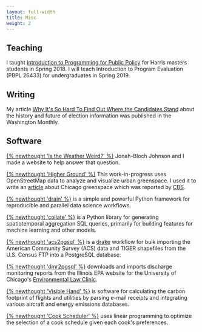 ```yaml
---
layout: full-width
title: Misc
weight: 2
---
```

## Teaching

I taught [Introduction to Programming for Public Policy](https://harris-ippp.github.io/) for Harris masters students in Spring 2018. I will teach Introduction to Program Evaluation (PBPL 26433) for undergraduates in Spring 2019.

## Writing
My article [Why It's So Hard To Find Out Where the Candidates Stand](http://washingtonmonthly.com/2016/11/04/why-its-so-hard-to-find-out-where-the-candidates-stand/) about the history and future of election information was published in the Washington Monthly.

## Software
[{% newthought 'Is the Weather Weird?' %}](https://www.istheweatherweird.com) Jonah-Bloch Johnson and I made a website to help answer that question.

[{% newthought 'Higher Ground' %}](https://github.com/potash/higher-ground) This work-in-progress uses OpenStreetMap data to analyze and visualize urban greenspace. I used it to write an [article](articles/17/chicago-parks) about Chicago greenspace which was reported by [CBS](http://chicago.cbslocal.com/2017/11/06/park-566-master-plan/).

[{% newthought 'drain' %}](https://github.com/potash/drain) is a simple and powerful Python framework for reproducible and parallel data science workflows.

[{% newthought 'collate' %}](https://github.com/dssg/collate) is a Python library for generating spatiotemporal aggregation SQL queries, primarily for building features for machine learning and other models.

[{% newthought 'acs2pgsql' %}](https://github.com/dssg/acs2pgsql) is a [drake](https://github.com/factual/drake) workflow for bulk importing the American Community Survey (ACS) data and TIGER shapefiles from the U.S. Census FTP into a PostgreSQL database.

[{% newthought 'dmr2pgsql' %}](https://github.com/dssg/il-dmr) downloads and imports discharge monitoring reports from the Illinois EPA website for the University of Chicago's [Environmental Law Clinic](http://www.law.uchicago.edu/clinics/environmental).

[{% newthought 'Visible Hand' %}](https://github.com/potash/visiblehand-core) is software for calculating the carbon footprint of flights and utilities by parsing e-mail receipts and integrating various aircraft and energy emissions databases.

[{% newthought 'Cook Scheduler' %}](https://github.com/potash/cook_scheduler) uses linear programming to optimize the selection of a cook schedule given each cook's preferences.

